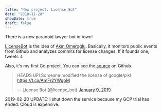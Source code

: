 ```yaml
---
title: "New project: License Bot"
date: "2018-11-28"
showDate: true
draft: false
---
```


There is a new paranoid lawyer bot in town!

[LicenseBot](https://twitter.com/license_bot) is the idea of [Akın
Ömeroğlu](https://twitter.com/akinomeroglu). Basically, it monitors public
events from Github and analyzes commits for license changes. If it founds one,
tweets it.

Also, it's my first Go project. You can see the
[source](https://github.com/egegunes/LicenseBot) on Github.

<blockquote class="twitter-tweet" data-lang="en">
<p lang="en" dir="ltr">
HEADS UP! Someone modified the license of google/pik! <a href="https://t.co/AmFr2YWgoM">https://t.co/AmFr2YWgoM</a>
</p>&mdash; License Bot (@license_bot)
<a href="https://twitter.com/license_bot/status/1083078482475839489?ref_src=twsrc%5Etfw">January 9, 2019</a>
</blockquote>
<script async src="https://platform.twitter.com/widgets.js" charset="utf-8"></script>

2019-02-20 UPDATE: I shut down the service because my GCP trial has ended.
Cloud is expensive.
